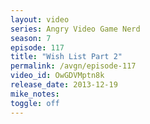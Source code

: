 ```yaml
---
layout: video
series: Angry Video Game Nerd
season: 7
episode: 117
title: "Wish List Part 2"
permalink: /avgn/episode-117
video_id: OwGDVMptn8k
release_date: 2013-12-19
mike_notes:
toggle: off
---
```

